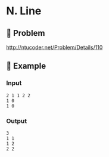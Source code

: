 # N. Line

## 📖 Problem

http://ntucoder.net/Problem/Details/110


## 🧠 Example

### Input

```text
2 1 1 2 2
1 0
1 0
```

### Output

```text
3
1 1
1 2
2 2
```


